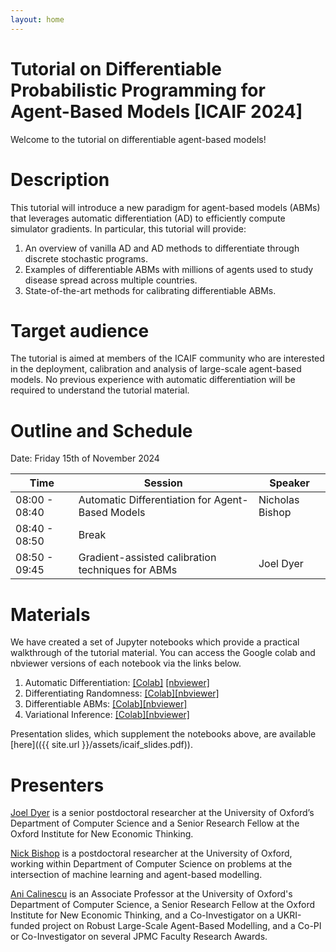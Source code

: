 ```yaml
---
layout: home
---
```


# Tutorial on Differentiable Probabilistic Programming for Agent-Based Models [ICAIF 2024]

Welcome to the tutorial on differentiable agent-based models!

# Description

This tutorial will introduce a new paradigm for agent-based models (ABMs) that leverages automatic differentiation (AD) to efficiently compute simulator gradients. In particular, this tutorial will provide:

1. An overview of vanilla AD and AD methods to differentiate through discrete stochastic programs.
2. Examples of differentiable ABMs with millions of agents used to study disease spread across multiple countries.
3. State-of-the-art methods for calibrating differentiable ABMs.

# Target audience

The tutorial is aimed at members of the ICAIF community who are interested in the deployment, calibration and analysis of large-scale agent-based models. No previous experience with automatic differentiation will be required to understand the tutorial material. 

# Outline and Schedule

Date: Friday 15th of November 2024

| Time | Session | Speaker |
| --- | --- | --- |
| 08:00 - 08:40 | Automatic Differentiation for Agent-Based Models| Nicholas Bishop|
| 08:40 - 08:50 | Break| |
| 08:50 - 09:45 | Gradient-assisted calibration techniques for ABMs| Joel Dyer|

# Materials

We have created a set of Jupyter notebooks which provide a practical walkthrough of the tutorial material. You can access the Google colab and nbviewer versions of each notebook via the links below. 

1. Automatic Differentiation: [[Colab]](https://colab.research.google.com/github/LargeAgentCollider/icaif_tutorial/blob/main/notebooks/01-automatic-differentiation.ipynb) [[nbviewer]](https://nbviewer.org/github/LargeAgentCollider/icaif_tutorial/blob/main/notebooks/01-automatic-differentiation.ipynb)
2. Differentiating Randomness: [[Colab]](https://colab.research.google.com/github/LargeAgentCollider/icaif_tutorial/blob/main/notebooks/02-differentiating-randomness.ipynb)[[nbviewer]](https://nbviewer.org/github/LargeAgentCollider/icaif_tutorial/blob/main/notebooks/02-differentiating-randomness.ipynb)
3. Differentiable ABMs: [[Colab]](https://colab.research.google.com/github/LargeAgentCollider/icaif_tutorial/blob/main/notebooks/03-differentiable-abm.ipynb)[[nbviewer]](https://nbviewer.org/github/LargeAgentCollider/icaif_tutorial/blob/main/notebooks/03-differentiable-abm.ipynb)
4. Variational Inference: [[Colab]](https://colab.research.google.com/github/LargeAgentCollider/icaif_tutorial/blob/main/notebooks/04-variational-inference.ipynb)[[nbviewer]](https://nbviewer.org/github/LargeAgentCollider/icaif_tutorial/blob/main/notebooks/04-variational-inference.ipynb)

Presentation slides, which supplement the notebooks above, are available [here](({{ site.url }}/assets/icaif_slides.pdf)). 

# Presenters

[Joel Dyer](https://joelnmdyer.github.io) is a senior postdoctoral researcher at the University of Oxford’s Department of Computer Science and a Senior Research Fellow at the Oxford Institute for New Economic Thinking. 

[Nick Bishop](http://www.nickbishop.net) is a postdoctoral researcher at the University of Oxford, working within Department of Computer Science on problems at the intersection of machine learning and agent-based modelling.

[Ani Calinescu]() is an Associate Professor at the University of Oxford's Department of Computer Science, a Senior Research Fellow at the Oxford Institute for New Economic Thinking, and a Co-Investigator on a UKRI-funded project on Robust Large-Scale Agent-Based Modelling, and a Co-PI or Co-Investigator on several JPMC Faculty Research Awards.
